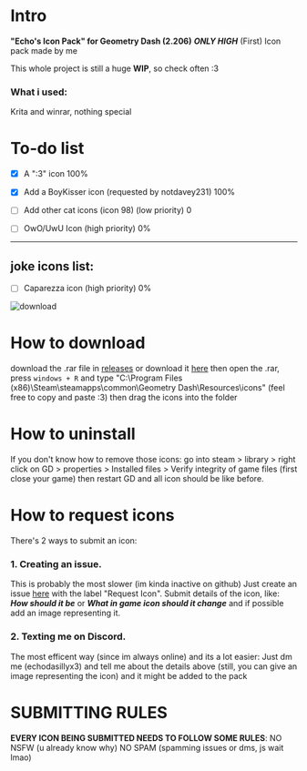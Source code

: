 # Intro
**"Echo's Icon Pack" for Geometry Dash (2.206)** ***ONLY HIGH***
(First) Icon pack made by me

This whole project is still a huge **WIP**, so check often :3

### What i used:
Krita and winrar, nothing special
# To-do list

- [x] A ":3" icon 100%

- [x] Add a BoyKisser icon (requested by notdavey231) 100%

- [ ] Add other cat icons (icon 98) (low priority) 0

- [ ] OwO/UwU Icon (high priority) 0%

____

## joke icons list:

- [ ] Caparezza icon (high priority) 0%
      
![download](https://github.com/user-attachments/assets/8864fece-6ad4-432d-8e2e-44b5d4386dcb)

# How to download
download the .rar file in [releases](https://github.com/EchoLazzatore/EchoIconPackGD/releases) or download it [here](https://cdn.discordapp.com/attachments/1261003113611923466/1271080391968690176/Echos_Pack_0.1.rar?ex=66b6095c&is=66b4b7dc&hm=b7aab8d1233a55b848adc969d3bae791c712a400fed7b118c4f5f66a94fa2c2b&) then open the .rar, press `windows + R` and type
"C:\Program Files (x86)\Steam\steamapps\common\Geometry Dash\Resources\icons" (feel free to copy and paste :3) then drag the icons into the folder

# How to uninstall
If you don't know how to remove those icons: go into steam > library > right click on GD > properties > Installed files > Verify integrity of game files (first close your game) then restart GD and all icon should be like before.

# How to request icons

There's 2 ways to submit an icon:

### 1. Creating an issue.
This is probably the most slower (im kinda inactive on github)
Just create an issue [here](https://github.com/EchoLazzatore/EchoIconPackGD/issues) with the label "Request Icon".
Submit details of the icon, like: ***How should it be*** or ***What in game icon should it change*** and if possible add an image representing it.

### 2. Texting me on Discord.
The most efficent way (since im always online) and its a lot easier:
Just dm me (echodasillyx3) and tell me about the details above (still, you can give an image representing the icon) and it might be added to the pack
# SUBMITTING RULES
**EVERY ICON BEING SUBMITTED NEEDS TO FOLLOW SOME RULES**:
NO NSFW (u already know why)
NO SPAM (spamming issues or dms, js wait lmao)
